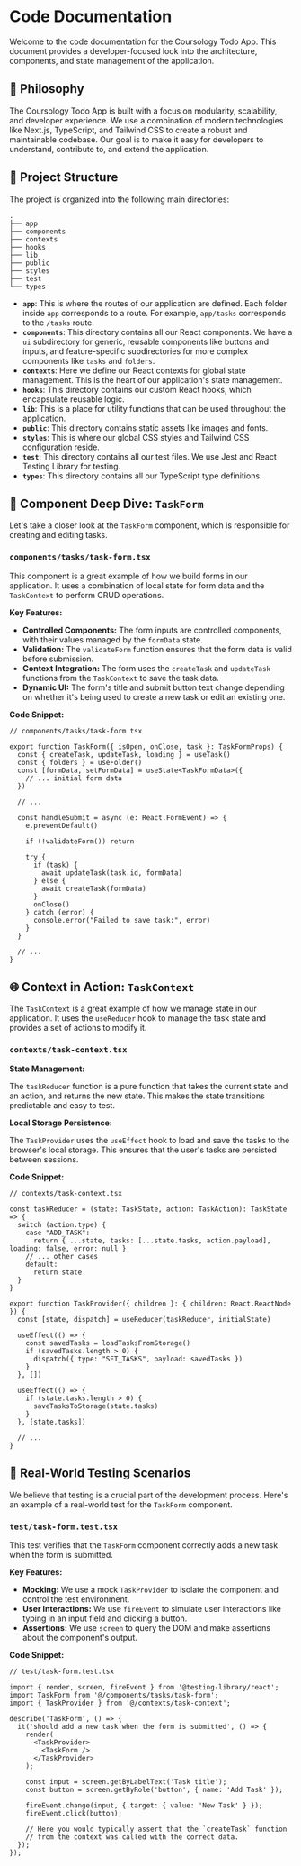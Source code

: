 # Code Documentation

Welcome to the code documentation for the Coursology Todo App. This document provides a developer-focused look into the architecture, components, and state management of the application.

## 🚀 Philosophy

The Coursology Todo App is built with a focus on modularity, scalability, and developer experience. We use a combination of modern technologies like Next.js, TypeScript, and Tailwind CSS to create a robust and maintainable codebase. Our goal is to make it easy for developers to understand, contribute to, and extend the application.

## 📂 Project Structure

The project is organized into the following main directories:

```
.
├── app
├── components
├── contexts
├── hooks
├── lib
├── public
├── styles
├── test
└── types
```

*   **`app`**: This is where the routes of our application are defined. Each folder inside `app` corresponds to a route. For example, `app/tasks` corresponds to the `/tasks` route.
*   **`components`**: This directory contains all our React components. We have a `ui` subdirectory for generic, reusable components like buttons and inputs, and feature-specific subdirectories for more complex components like `tasks` and `folders`.
*   **`contexts`**: Here we define our React contexts for global state management. This is the heart of our application's state management.
*   **`hooks`**: This directory contains our custom React hooks, which encapsulate reusable logic.
*   **`lib`**: This is a place for utility functions that can be used throughout the application.
*   **`public`**: This directory contains static assets like images and fonts.
*   **`styles`**: This is where our global CSS styles and Tailwind CSS configuration reside.
*   **`test`**: This directory contains all our test files. We use Jest and React Testing Library for testing.
*   **`types`**: This directory contains all our TypeScript type definitions.

## 🧩 Component Deep Dive: `TaskForm`

Let's take a closer look at the `TaskForm` component, which is responsible for creating and editing tasks.

### `components/tasks/task-form.tsx`

This component is a great example of how we build forms in our application. It uses a combination of local state for form data and the `TaskContext` to perform CRUD operations.

**Key Features:**

*   **Controlled Components:** The form inputs are controlled components, with their values managed by the `formData` state.
*   **Validation:** The `validateForm` function ensures that the form data is valid before submission.
*   **Context Integration:** The form uses the `createTask` and `updateTask` functions from the `TaskContext` to save the task data.
*   **Dynamic UI:** The form's title and submit button text change depending on whether it's being used to create a new task or edit an existing one.

**Code Snippet:**

```tsx
// components/tasks/task-form.tsx

export function TaskForm({ isOpen, onClose, task }: TaskFormProps) {
  const { createTask, updateTask, loading } = useTask()
  const { folders } = useFolder()
  const [formData, setFormData] = useState<TaskFormData>({
    // ... initial form data
  })

  // ...

  const handleSubmit = async (e: React.FormEvent) => {
    e.preventDefault()

    if (!validateForm()) return

    try {
      if (task) {
        await updateTask(task.id, formData)
      } else {
        await createTask(formData)
      }
      onClose()
    } catch (error) {
      console.error("Failed to save task:", error)
    }
  }

  // ...
}
```

## 🌐 Context in Action: `TaskContext`

The `TaskContext` is a great example of how we manage state in our application. It uses the `useReducer` hook to manage the task state and provides a set of actions to modify it.

### `contexts/task-context.tsx`

**State Management:**

The `taskReducer` function is a pure function that takes the current state and an action, and returns the new state. This makes the state transitions predictable and easy to test.

**Local Storage Persistence:**

The `TaskProvider` uses the `useEffect` hook to load and save the tasks to the browser's local storage. This ensures that the user's tasks are persisted between sessions.

**Code Snippet:**

```tsx
// contexts/task-context.tsx

const taskReducer = (state: TaskState, action: TaskAction): TaskState => {
  switch (action.type) {
    case "ADD_TASK":
      return { ...state, tasks: [...state.tasks, action.payload], loading: false, error: null }
    // ... other cases
    default:
      return state
  }
}

export function TaskProvider({ children }: { children: React.ReactNode }) {
  const [state, dispatch] = useReducer(taskReducer, initialState)

  useEffect(() => {
    const savedTasks = loadTasksFromStorage()
    if (savedTasks.length > 0) {
      dispatch({ type: "SET_TASKS", payload: savedTasks })
    }
  }, [])

  useEffect(() => {
    if (state.tasks.length > 0) {
      saveTasksToStorage(state.tasks)
    }
  }, [state.tasks])

  // ...
}
```

## 🧪 Real-World Testing Scenarios

We believe that testing is a crucial part of the development process. Here's an example of a real-world test for the `TaskForm` component.

### `test/task-form.test.tsx`

This test verifies that the `TaskForm` component correctly adds a new task when the form is submitted.

**Key Features:**

*   **Mocking:** We use a mock `TaskProvider` to isolate the component and control the test environment.
*   **User Interactions:** We use `fireEvent` to simulate user interactions like typing in an input field and clicking a button.
*   **Assertions:** We use `screen` to query the DOM and make assertions about the component's output.

**Code Snippet:**

```tsx
// test/task-form.test.tsx

import { render, screen, fireEvent } from '@testing-library/react';
import TaskForm from '@/components/tasks/task-form';
import { TaskProvider } from '@/contexts/task-context';

describe('TaskForm', () => {
  it('should add a new task when the form is submitted', () => {
    render(
      <TaskProvider>
        <TaskForm />
      </TaskProvider>
    );

    const input = screen.getByLabelText('Task title');
    const button = screen.getByRole('button', { name: 'Add Task' });

    fireEvent.change(input, { target: { value: 'New Task' } });
    fireEvent.click(button);

    // Here you would typically assert that the `createTask` function
    // from the context was called with the correct data.
  });
});
